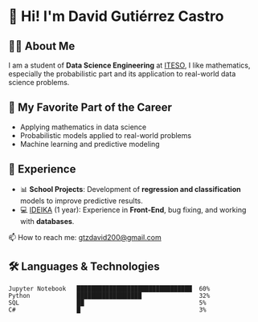 # 👋 Hi! I'm David Gutiérrez Castro  

## 👨‍🎓 About Me
I am a student of **Data Science Engineering** at [ITESO](https://www.iteso.mx/), I like mathematics, especially the probabilistic part and its application to real-world data science problems.  

## 🌱 My Favorite Part of the Career
- Applying mathematics in data science  
- Probabilistic models applied to real-world problems  
- Machine learning and predictive modeling  

## 💼 Experience
- 📊 **School Projects**: Development of **regression and classification** models to improve predictive results.  
- 💻 [IDEIKA](https://ideika.com.mx/) (1 year): Experience in **Front-End**, bug fixing, and working with **databases**.

📫 How to reach me: gtzdavid200@gmail.com 

## 🛠️ Languages & Technologies
```text
Jupyter Notebook   ████████████████████████████████  60%  
Python             ██████████████████                32%  
SQL                ██                                5%  
C#                 █                                 3%  



